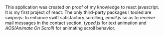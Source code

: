 This application was created on proof of my knowledge to react javascript. It is my first project of react. The only third-party packages I tooled are <i>swiperjs:</i> to enhance swift satisfactory scrolling, <i>email.js</i> so as to receive mail messages in the contact section, <i>typed.js</i> for text animation and <i>AOS(Animate On Scroll)</i> for animating scroll behavior. 